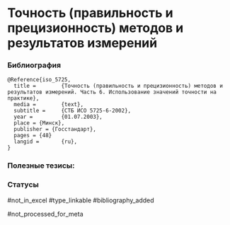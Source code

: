 # Точность (правильность и прецизионность) методов и результатов измерений

### Библиография
```
@Reference{iso_5725,
  title =        {Точность (правильность и прецизионность) методов и результатов измерений. Часть 6. Использование значений точности на практике},
  media =        {text},
  subtitle =     {СТБ ИСО 5725-6-2002},
  year =         {01.07.2003},
  place = {Mинск},
  publisher = {Госстандарт},
  pages = {48}
  langid =       {ru},
}
```

### Полезные тезисы:

### Статусы
#not_in_excel 
#type_linkable 
#bibliography_added

#not_processed_for_meta
